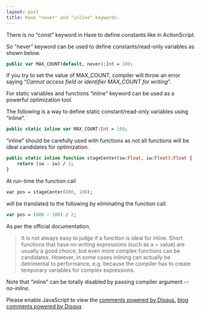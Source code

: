 ```yaml
---
layout: post
title: Haxe "never" and "inline" keywords.
---
```


There is no “const” keyword in Haxe to define constants like in ActionScript.

So “never” keyword can be used to define constants/read-only variables as shown below.

```haxe
public var MAX_COUNT(default, never):Int = 100;
```
If you try to set the value of MAX_COUNT, compiler will throw an error saying “_Cannot access field or identifier MAX_COUNT for writing_”.

For static variables and functions “inline” keyword can be used as a powerful optimization tool.
	
The following is a way to define static constant/read-only variables using “inline”.

```haxe
public static inline var MAX_COUNT:Int = 100;
```

“inline” should be carefully used with functions as not all functions will be ideal candidates for optimization.

```haxe
public static inline function stageCenter(sw:Float, iw:Float):Float {
    return (sw - iw) / 2;
}
```

At run-time the function call

```haxe
var pos = stageCenter(800, 100);
```

will be translated to the following by eliminating the function call.

```haxe
var pos = (800 - 100) / 2;
```

As per the official documentation,

  > It is not always easy to judge if a function is ideal for inline. Short functions that have no writing expressions (such as a = value) are usually a good choice, but even more complex functions can be candidates. However, in some cases inlining can actually be detrimental to performance, e.g. because the compiler has to create temporary variables for complex expressions.

Note that “inline” can be totally disabled by passing compiler argument _--no-inline_.

<div id="disqus_thread"></div>
<script type="text/javascript">
    var disqus_shortname = 'adireddy';
    var disqus_url = 'http://adireddy.github.io{{ page.url }}';

    (function() {
        var dsq = document.createElement('script'); dsq.type = 'text/javascript'; dsq.async = true;
        dsq.src = 'http://' + disqus_shortname + '.disqus.com/embed.js';
        (document.getElementsByTagName('head')[0] || document.getElementsByTagName('body')[0]).appendChild(dsq);
    })();
</script>
<noscript>Please enable JavaScript to view the <a href="http://disqus.com/?ref_noscript">comments powered by Disqus.</a></noscript>
<a href="http://disqus.com" class="dsq-brlink">blog comments powered by <span class="logo-disqus">Disqus</span></a>